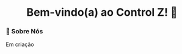<a>
    <h1 align="center">
        Bem-vindo(a) ao Control Z! 🚀
    </h1>
</a>

### 🔎 Sobre Nós
Em criação

